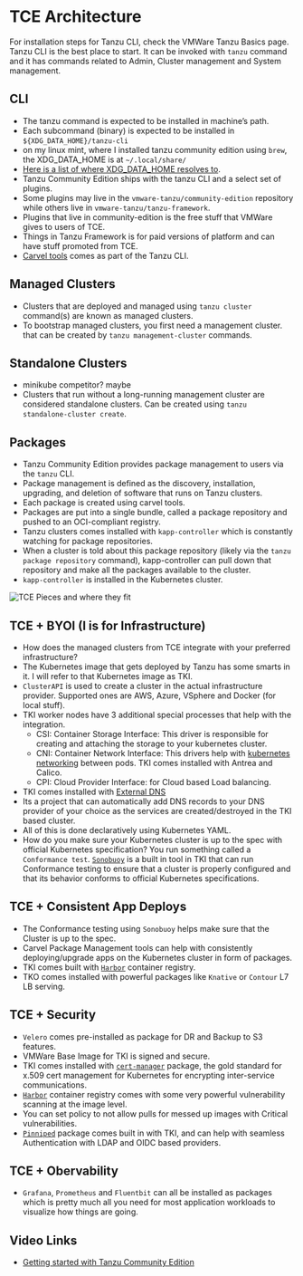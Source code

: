 # TCE Architecture

For installation steps for Tanzu CLI, check the VMWare Tanzu Basics page.
Tanzu CLI is the best place to start. It can be invoked with `tanzu` command and it has commands related to Admin, Cluster management and System management.

## CLI
- The tanzu command is expected to be installed in machine’s path. 
- Each subcommand (binary) is expected to be installed in `${XDG_DATA_HOME}/tanzu-cli`
- on my linux mint, where I installed tanzu community edition using `brew`, the XDG_DATA_HOME is at `~/.local/share/`
- [Here is a list of where XDG_DATA_HOME resolves to](https://github.com/adrg/xdg#xdg-base-directory).
- Tanzu Community Edition ships with the tanzu CLI and a select set of plugins. 
- Some plugins may live in the `vmware-tanzu/community-edition` repository while others live in `vmware-tanzu/tanzu-framework`. 
- Plugins that live in community-edition is the free stuff that VMWare gives to users of TCE.
- Things in Tanzu Framework is for paid versions of platform and can have stuff promoted from TCE.
- [Carvel tools](../../Projects-and-Tools/carvel) comes as part of the Tanzu CLI.

## Managed Clusters
- Clusters that are deployed and managed using `tanzu cluster` command(s) are known as managed clusters.
- To bootstrap managed clusters, you first need a management cluster. that can be created by `tanzu management-cluster` commands.

## Standalone Clusters
- minikube competitor? maybe
- Clusters that run without a long-running management cluster are considered standalone clusters. Can be created using `tanzu standalone-cluster create`.

## Packages
- Tanzu Community Edition provides package management to users via the `tanzu` CLI. 
- Package management is defined as the discovery, installation, upgrading, and deletion of software that runs on Tanzu clusters.
- Each package is created using carvel tools. 
- Packages are put into a single bundle, called a package repository and pushed to an OCI-compliant registry. 
- Tanzu clusters comes installed with `kapp-controller` which is constantly watching for package repositories. 
- When a cluster is told about this package repository (likely via the `tanzu package repository` command), kapp-controller can pull down that repository and make all the packages available to the cluster.
- `kapp-controller` is installed in the Kubernetes cluster.

![TCE Pieces and where they fit](../../images/tce-platform.png)

## TCE + BYOI (I is for Infrastructure)
- How does the managed clusters from TCE integrate with your preferred infrastructure?
- The Kubernetes image that gets deployed by Tanzu has some smarts in it. I will refer to that Kubernetes image as TKI.
- `ClusterAPI` is used to create a cluster in the actual infrastructure provider. Supported ones are AWS, Azure, VSphere and Docker (for local stuff).
- TKI worker nodes have 3 additional special processes that help with the integration.
    - CSI: Container Storage Interface: This driver is responsible for creating and attaching the storage to your kubernetes cluster.
    - CNI: Container Network Interface: This drivers help with [kubernetes networking](../../Basics/02-networking/) between pods. TKI comes installed with Antrea and Calico.
    - CPI: Cloud Provider Interface: for Cloud based Load balancing.
- TKI comes installed with [External DNS](https://github.com/kubernetes-sigs/external-dns)
- Its a project that can automatically add DNS records to your DNS provider of your choice as the services are created/destroyed in the TKI based cluster.
- All of this is done declaratively using Kubernetes YAML.
- How do you make sure your Kubernetes cluster is up to the spec with official Kubernetes specification? You run something called a `Conformance test`. [`Sonobuoy`](https://sonobuoy.io/) is a built in tool in TKI that can run Conformance testing to ensure that a cluster is properly configured and that its behavior conforms to official Kubernetes specifications.

## TCE + Consistent App Deploys
- The Conformance testing using `Sonobuoy` helps make sure that the Cluster is up to the spec.
- Carvel Package Management tools can help with consistently deploying/upgrade apps on the Kubernetes cluster in form of packages.
- TKI comes built with [`Harbor`](https://goharbor.io/) container registry.
- TKO comes installed with powerful packages like `Knative` or `Contour` L7 LB serving.

## TCE + Security
- `Velero` comes pre-installed as package for DR and Backup to S3 features.
- VMWare Base Image for TKI is signed and secure.
- TKI comes installed with [`cert-manager`](https://cert-manager.io/) package, the gold standard for x.509 cert management for Kubernetes for encrypting inter-service communications.
- [`Harbor`](https://goharbor.io/) container registry comes with some very powerful vulnerability scanning at the image level.
- You can set policy to not allow pulls for messed up images with Critical vulnerabilities.
- [`Pinniped`](https://pinniped.dev/) package comes built in with TKI, and can help with seamless Authentication with LDAP and OIDC based providers.

## TCE + Obervability
- `Grafana`, `Prometheus` and `Fluentbit` can all be installed as packages which is pretty much all you need for most application workloads to visualize how things are going.

## Video Links
- [Getting started with Tanzu Community Edition](https://www.youtube.com/watch?v=UnxQjhXb2K4&ab_channel=VMwareTanzu)
